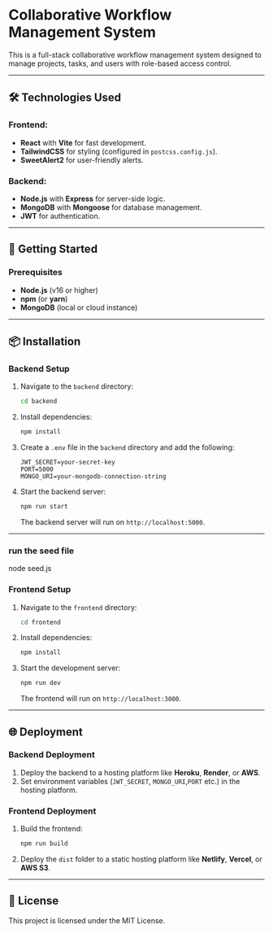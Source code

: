 # Collaborative Workflow Management System

This is a full-stack collaborative workflow management system designed to manage projects, tasks, and users with role-based access control.

---

## 🛠️ Technologies Used

### Frontend:
- **React** with **Vite** for fast development.
- **TailwindCSS** for styling (configured in `postcss.config.js`).
- **SweetAlert2** for user-friendly alerts.

### Backend:
- **Node.js** with **Express** for server-side logic.
- **MongoDB** with **Mongoose** for database management.
- **JWT** for authentication.

---

## 🚀 Getting Started

### Prerequisites
- **Node.js** (v16 or higher)
- **npm** (or **yarn**)
- **MongoDB** (local or cloud instance)

---

## 📦 Installation

### Backend Setup
1. Navigate to the `backend` directory:
   ```bash
   cd backend
   ```

2. Install dependencies:
   ```bash
   npm install
   ```

3. Create a `.env` file in the `backend` directory and add the following:
   ```env
   JWT_SECRET=your-secret-key
   PORT=5000
   MONGO_URI=your-mongodb-connection-string
   ```

4. Start the backend server:
   ```bash
   npm run start
   ```

   The backend server will run on `http://localhost:5000`.

---

### run the seed file 
 node seed.js

### Frontend Setup
1. Navigate to the `frontend` directory:
   ```bash
   cd frontend
   ```

2. Install dependencies:
   ```bash
   npm install
   ```

3. Start the development server:
   ```bash
   npm run dev
   ```

   The frontend will run on `http://localhost:3000`.

---

## 🌐 Deployment

### Backend Deployment
1. Deploy the backend to a hosting platform like **Heroku**, **Render**, or **AWS**.
2. Set environment variables (`JWT_SECRET`, `MONGO_URI`,`PORT` etc.) in the hosting platform.

### Frontend Deployment
1. Build the frontend:
   ```bash
   npm run build
   ```

2. Deploy the `dist` folder to a static hosting platform like **Netlify**, **Vercel**, or **AWS S3**.

---

## 📄 License

This project is licensed under the MIT License.